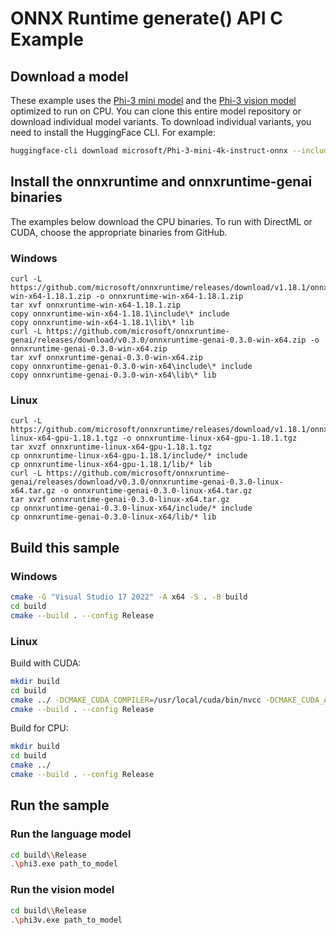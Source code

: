 # ONNX Runtime generate() API C Example

## Download a model

These example uses the [Phi-3 mini model](https://huggingface.co/microsoft/Phi-3-mini-4k-instruct) and the [Phi-3 vision model](https://huggingface.co/microsoft/Phi-3-mini-4k-instruct) optimized to run on CPU. You can clone this entire model repository or download individual model variants. To download individual variants, you need to install the HuggingFace CLI. For example:

```bash
huggingface-cli download microsoft/Phi-3-mini-4k-instruct-onnx --include cpu_and_mobile/cpu-int4-rtn-block-32-acc-level-4/* --local-dir .
```

## Install the onnxruntime and onnxruntime-genai binaries

The examples below download the CPU binaries. To run with DirectML or CUDA, choose the appropriate binaries from GitHub.

### Windows

```
curl -L https://github.com/microsoft/onnxruntime/releases/download/v1.18.1/onnxruntime-win-x64-1.18.1.zip -o onnxruntime-win-x64-1.18.1.zip
tar xvf onnxruntime-win-x64-1.18.1.zip
copy onnxruntime-win-x64-1.18.1\include\* include
copy onnxruntime-win-x64-1.18.1\lib\* lib
curl -L https://github.com/microsoft/onnxruntime-genai/releases/download/v0.3.0/onnxruntime-genai-0.3.0-win-x64.zip -o onnxruntime-genai-0.3.0-win-x64.zip
tar xvf onnxruntime-genai-0.3.0-win-x64.zip
copy onnxruntime-genai-0.3.0-win-x64\include\* include
copy onnxruntime-genai-0.3.0-win-x64\lib\* lib
``` 

### Linux

```
curl -L https://github.com/microsoft/onnxruntime/releases/download/v1.18.1/onnxruntime-linux-x64-gpu-1.18.1.tgz -o onnxruntime-linux-x64-gpu-1.18.1.tgz
tar xvzf onnxruntime-linux-x64-gpu-1.18.1.tgz
cp onnxruntime-linux-x64-gpu-1.18.1/include/* include
cp onnxruntime-linux-x64-gpu-1.18.1/lib/* lib
curl -L https://github.com/microsoft/onnxruntime-genai/releases/download/v0.3.0/onnxruntime-genai-0.3.0-linux-x64.tar.gz -o onnxruntime-genai-0.3.0-linux-x64.tar.gz
tar xvzf onnxruntime-genai-0.3.0-linux-x64.tar.gz
cp onnxruntime-genai-0.3.0-linux-x64/include/* include
cp onnxruntime-genai-0.3.0-linux-x64/lib/* lib
```

## Build this sample

### Windows

```bash
cmake -G "Visual Studio 17 2022" -A x64 -S . -B build
cd build
cmake --build . --config Release
```

### Linux

Build with CUDA:

```bash
mkdir build
cd build
cmake ../ -DCMAKE_CUDA_COMPILER=/usr/local/cuda/bin/nvcc -DCMAKE_CUDA_ARCHITECTURES=80 -DUSE_CUDA=ON
cmake --build . --config Release
```

Build for CPU:

```bash
mkdir build
cd build
cmake ../
cmake --build . --config Release
```

## Run the sample

### Run the language model

```bash
cd build\\Release
.\phi3.exe path_to_model
```

### Run the vision model

```bash
cd build\\Release
.\phi3v.exe path_to_model
```

